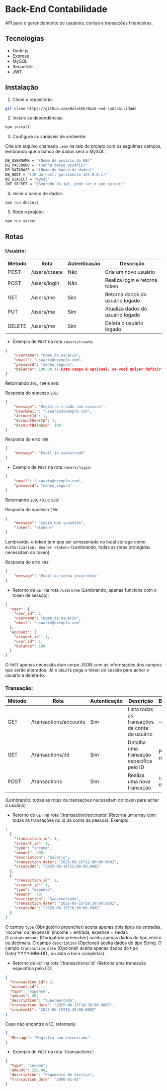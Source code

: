 # Back-End Contabilidade
API para o gerenciamento de usuários, contas e transações financeiras.

## Tecnologias
- Node.js
- Express
- MySQL
- Sequelize
- JWT

## Instalação
1. Clone o repositório:
```sh
git clone https://github.com/Balokbk/Back-end-contabilidade
```

2. Instale as dependências:
```sh
npm install
```

3. Configure as variáveis de ambiente:

Crie um arquivo chamado `.env` na raiz do projeto com os seguintes campos, lembrando que o banco de dados será o MySQL:
```sh
DB_USERNAME = "(Nome de usuário do DB)"
DB_PASSWORD = "(Senha desse usuário)"
DB_DATABASE = "(Nome do banco de dados)"
DB_HOST = "(IP do host, geralmente 127.0.0.1)"
DB_DIALECT = "mysql"
JWT_SECRET = "(Segredo da jwt, pode ser o que quiser)"
```

4. Inicie o banco de dados:
```sh
npm run db:init
```

5. Rode o projeto:
```sh
npm run server
```

## Rotas

### Usuário:
| Método | Rota | Autenticação | Descrição                        |
|--------|------------------------|--------------|----------------------------------|
| POST   | /users/create          | Não          | Cria um novo usuário             |
| POST   | /users/login           | Não          | Realiza login e retorna token    |
| GET    | /users/me              | Sim          | Retorna dados do usuário logado  |
| PUT    | /users/me              | Sim          | Atualiza dados do usuário logado |
| DELETE | /users/me              | Sim          | Deleta o usuário logado          |

- Exemplo de `POST` na rota `/users/create`:
```json
{
    "username": "nome_de_usuario",
    "email": "usuario@exemplo.com",
    "password": "senha_segura",
    "balance": 100.00 // Este campo é opcional, se você quiser definir um saldo inicial
}
```
Retornando `201`, `409` e `500`:  

Resposta do sucesso `201`:  
```json
{
    "message": "Registro criado com sucesso",
    "UserEmail": "usuario@exemplo.com",
    "AccountId": 1,
    "AccountUserId": 1,
    "AccountBalance": 100
}
```
Resposta do erro `409`:  
```json
{
    "message": "Email já cadastrado"
}
```

- Exemplo de `POST` na rota `/users/login`:
```json
{
    "email": "usuario@exemplo.com",
    "password": "senha_segura"
}
```
Retornando `200`, `401` e `500`:  

Resposta do sucesso `200`:
```json
{
    "message": "Login bem sucedido",
    "token": "<token>"
}
```
Lembrando, o token tem que ser armazenado no local storage como `Authorization: Bearer <token>` (Lembrando, todas as rotas protegidas necessitam do token)  

Resposta do erro `401`:
```json
{
    "message": "Email ou senha incorretos"
}
```

- Retorno de `GET` na rota `/users/me` (Lembrando, apenas funciona com o token de sessão):
```json
{
  "user": {
    "user_id": 1,
    "username": "nome_de_usuario",
    "email": "usuario@exemplo.com"
  },
  "account": {
    "account_id": 1,
    "user_id": 1,
    "balance": 100
  }
}
```
O `POST` apenas necessita dum corpo JSON com as informações dos campos que serão alterados. Já o `DELETE` pega o token de sessão para achar o usuário e deletá-lo.

### Transação:

| Método | Rota                      | Autenticação | Descrição                                      | Body/Parâmetros                |
|--------|---------------------------|--------------|------------------------------------------------|--------------------------------|
| GET    | /transactions/accounts    | Sim          | Lista todas as transações da conta do usuário   | —                              |
| GET    | /transactions/:id         | Sim          | Detalha uma transação específica pelo ID        | Parâmetro de rota: `id`        |
| POST   | /transactions             | Sim          | Realiza uma nova transação                      | `toAccount`, `amount` no body  |

(Lembrando, todas as rotas de transaçòes necessitam do token para achar o usuário)
- Retorno do `GET` na rota '/transaction/accounts' (Retorna um array com todas as transações no id da conta da pessoa). Exemplo:
```json
[
  {
    "transaction_id": 1,
    "account_id": 1,
    "type": "income",
    "amount": 200,
    "description": "Salário",
    "transaction_date": "2025-06-16T12:00:00.000Z",
    "createdAt": "2025-06-16T12:00:00.000Z"
  },
  {
    "transaction_id": 2,
    "account_id": 1,
    "type": "expense",
    "amount": 50,
    "description": "Supermercado",
    "transaction_date": "2025-06-15T18:30:00.000Z",
    "createdAt": "2025-06-15T18:30:00.000Z"
  }
]
```

 O campo `type` (Obrigatório preencher) aceita apenas dois tipos de entradas, 'income' ou 'expense' (income = entrada, expense = saída).  
 O campo `amount` (Obrigatório preencher) aceita apenas dados do tipo inteiro ou decimais.
 O campo `description` (Opcional) aceita dados do tipo String.
 O campo `transaction_date` (Opcional) aceita apenas dados do tipo Date('YYYY-MM-DD', ou data e hora completas).

- Retorno de `GET` na rota '/transactions/:id' (Retorna uma transação específica pelo ID):
```json
{
  "transaction_id": 2,
  "account_id": 1,
  "type": "expense",
  "amount": 50,
  "description": "Supermercado",
  "transaction_date": "2025-06-15T18:30:00.000Z",
  "createdAt": "2025-06-15T18:30:00.000Z"
}
```
Caso não encontre o ID, retornará:
```json
{
  "Message": "Registro não encontrado"
}
```

- Exemplo de `POST` na rota '/transactions':
```json
{
  "type": "income",
  "amount": 250.00,
  "description": "Pagamento de serviço",
  "transaction_date": "2000-01-01"
}
```